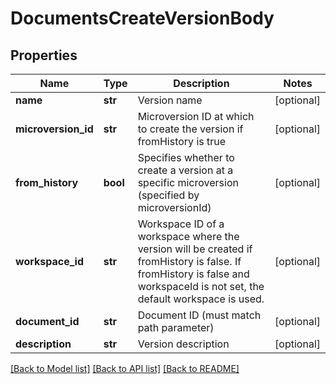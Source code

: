 # DocumentsCreateVersionBody

## Properties
Name | Type | Description | Notes
------------ | ------------- | ------------- | -------------
**name** | **str** | Version name | [optional] 
**microversion_id** | **str** | Microversion ID at which to create the version if fromHistory is true | [optional] 
**from_history** | **bool** | Specifies whether to create a version at a specific microversion           (specified by microversionId) | [optional] 
**workspace_id** | **str** | Workspace ID of a workspace where the version will be created if           fromHistory is false. If fromHistory is false and workspaceId is not set, the default workspace is           used. | [optional] 
**document_id** | **str** | Document ID (must match path parameter) | [optional] 
**description** | **str** | Version description | [optional] 

[[Back to Model list]](../README.md#documentation-for-models) [[Back to API list]](../README.md#documentation-for-api-endpoints) [[Back to README]](../README.md)


